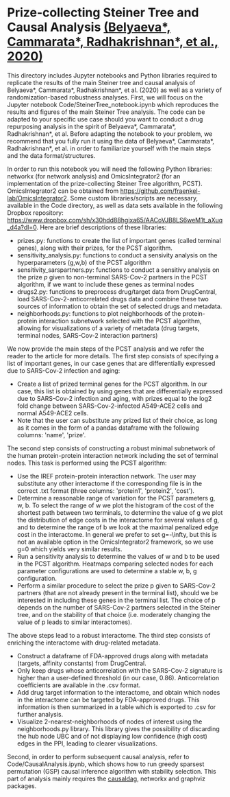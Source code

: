 # Prize-collecting Steiner Tree and Causal Analysis [(Belyaeva*, Cammarata*, Radhakrishnan*, et al., 2020)](https://arxiv.org/pdf/2006.03735.pdf)

This directory includes Jupyter notebooks and Python libraries required to replicate the results of the main Steiner tree and causal analysis of Belyaeva*, Cammarata*, Radhakrishnan*, et al. (2020) as well as a variety of randomization-based robustness analyses. First, we will focus on the Jupyter notebook Code/SteinerTree_notebook.ipynb which reproduces the results and figures of the main Steiner Tree analysis. The code can be adapted to your specific use case should you want to conduct a drug repurposing analysis in the spirit of Belyaeva*, Cammarata*, Radhakrishnan*, et al. Before adapting the notebook to your problem, we recommend that you fully run it using the data of Belyaeva*, Cammarata*, Radhakrishnan*, et al. in order to familiarize yourself with the main steps and the data format/structures.

In order to run this notebook you will need the following Python libraries: networkx (for network analysis) and OmicsIntegrator2 (for an implementation of the prize-collecting Steiner Tree algorithm, PCST). OmicsIntegrator2 can be obtained from https://github.com/fraenkel-lab/OmicsIntegrator2. Some custom libraries/scripts are necessary, available in the Code directory, as well as data sets available in the following Dropbox repository: https://www.dropbox.com/sh/x30hdd88hgixa65/AACoVJB8LS6weM1t_aXuq_d4a?dl=0. Here are brief descriptions of these libraries:

- prizes.py: functions to create the list of important genes (called terminal genes), along with their prizes, for the PCST algorithm. 
- sensitivity_analysis.py: functions to conduct a sensivity analysis on the hyperparameters (g,w,b) of the PCST algorithm
- sensitivity_sarspartners.py: functions to conduct a sensitivy analysis on the prize $p$ given to non-terminal SARS-Cov-2 partners in the PCST algorithm, if we want to include these genes as terminal nodes
- drugs2.py: functions to preprocess drug/target data from DrugCentral, load SARS-Cov-2-anticorrelated drugs data and combine these two sources of information to obtain the set of selected drugs and metadata.
- neighborhoods.py: functions to plot neighborhoods of the protein-protein interaction subnetwork selected with the PCST algorithm, allowing for visualizations of a variety of metadata (drug targets, terminal nodes, SARS-Cov-2 interaction partners)

We now provide the main steps of the PCST analysis and we refer the reader to the article for more details. The first step consists of specifying a list of important genes, in our case genes that are differentially expressed due to SARS-Cov-2 infection and aging:
- Create a list of prized terminal genes for the PCST algorithm. In our case, this list is obtained by using genes that are differentially expressed due to SARS-Cov-2 infection and aging, with prizes equal to the log2 fold change between SARS-Cov-2-infected A549-ACE2 cells and normal A549-ACE2 cells. 
- Note that the user can substitute any prized list of their choice, as long as it comes in the form of a pandas dataframe with the following columns: 'name', 'prize'.

The second step consists of constructing a robust minimal subnetwork of the human protein-protein interaction network including the set of terminal nodes. This task is performed using the PCST algorithm:
- Use the IREF protein-protein interaction network. The user may substitute any other interactome if the corresponding file is in the correct .txt format (three columns: 'protein1', 'protein2', 'cost').
- Determine a reasonable range of variation for the PCST parameters g, w, b. To select the range of w we plot the histogram of the cost of the shortest path between two terminals, to determine the value of g we plot the distribution of edge costs in the interactome for several values of g, and to determine the range of b we look at the maximal penalized edge cost in the interactome. In general we prefer to set g=-\infty, but this is not an available option in the OmicsIntegrator2 framework, so we use g=0 which yields very similar results.
- Run a sensitivity analysis to determine the values of w and b to be used in the PCST algorithm. Heatmaps comparing selected nodes for each parameter configurations are used to determine a stable w, b, g configuration.
- Perform a similar procedure to select the prize p given to SARS-Cov-2 partners (that are not already present in the terminal list), should we be interested in including these genes in the terminal list. The choice of p depends on the number of SARS-Cov-2 partners selected in the Steiner tree, and on the stability of that choice (i.e. moderately changing the value of p leads to similar interactomes).

The above steps lead to a robust interactome. The third step consists of enriching the interactome with drug-related metadata.
- Construct a dataframe of FDA-approved drugs along with metadata (targets, affinity constants) from DrugCentral.
- Only keep drugs whose anticorrelation with the SARS-Cov-2 signature is higher than a user-defined threshold (in our case, 0.86). Anticorrelation coefficients are available in the .csv format.
- Add drug target information to the interactome, and obtain which nodes in the interactome can be targeted by FDA-approved drugs. This information is then summarized in a table which is exported to .csv for further analysis.
- Visualize 2-nearest-neighborhoods of nodes of interest using the neighborhoods.py library. This library gives the possibility of discarding the hub node UBC and of not displaying low confidence (high cost) edges in the PPI, leading to clearer visualizations.

Second, in order to perform subsequent causal analysis, refer to Code/CausalAnalysis.ipynb, which shows how to run greedy sparsest permutation (GSP) causal inference algorithm with stability selection. This part of analysis mainly requires the [causaldag](https://github.com/uhlerlab/causaldag), networkx and graphviz packages.
